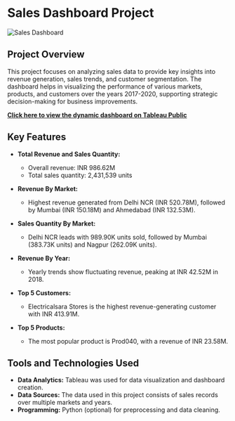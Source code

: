 # Sales Dashboard Project

![Sales Dashboard](path_to_dashboard_image)

## Project Overview

This project focuses on analyzing sales data to provide key insights into revenue generation, sales trends, and customer segmentation. The dashboard helps in visualizing the performance of various markets, products, and customers over the years 2017-2020, supporting strategic decision-making for business improvements.

**[Click here to view the dynamic dashboard on Tableau Public](https://public.tableau.com/views/SalesData_17239183272220/Dashboard1?:language=en-US&:sid=&:redirect=auth&:display_count=n&:origin=viz_share_link)**

## Key Features

- **Total Revenue and Sales Quantity:** 
  - Overall revenue: INR 986.62M
  - Total sales quantity: 2,431,539 units

- **Revenue By Market:**
  - Highest revenue generated from Delhi NCR (INR 520.78M), followed by Mumbai (INR 150.18M) and Ahmedabad (INR 132.53M).

- **Sales Quantity By Market:**
  - Delhi NCR leads with 989.90K units sold, followed by Mumbai (383.73K units) and Nagpur (262.09K units).

- **Revenue By Year:** 
  - Yearly trends show fluctuating revenue, peaking at INR 42.52M in 2018.

- **Top 5 Customers:**
  - Electricalsara Stores is the highest revenue-generating customer with INR 413.91M.

- **Top 5 Products:**
  - The most popular product is Prod040, with a revenue of INR 23.58M.

## Tools and Technologies Used

- **Data Analytics:** Tableau was used for data visualization and dashboard creation.
- **Data Sources:** The data used in this project consists of sales records over multiple markets and years.
- **Programming:** Python (optional) for preprocessing and data cleaning.


